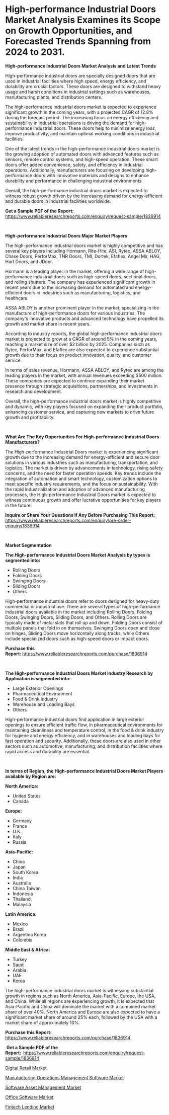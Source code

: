 <p><h1>High-performance Industrial Doors Market Analysis Examines its Scope on Growth Opportunities, and Forecasted Trends Spanning from 2024 to 2031.</h1></p><p><strong>High-performance Industrial Doors Market Analysis and Latest Trends</strong></p>
<p><p>High-performance industrial doors are specially designed doors that are used in industrial facilities where high speed, energy efficiency, and durability are crucial factors. These doors are designed to withstand heavy usage and harsh conditions in industrial settings such as warehouses, manufacturing plants, and distribution centers.</p><p>The high-performance industrial doors market is expected to experience significant growth in the coming years, with a projected CAGR of 12.8% during the forecast period. The increasing focus on energy efficiency and sustainability in industrial operations is driving the demand for high-performance industrial doors. These doors help to minimize energy loss, improve productivity, and maintain optimal working conditions in industrial facilities.</p><p>One of the latest trends in the high-performance industrial doors market is the growing adoption of automated doors with advanced features such as sensors, remote control systems, and high-speed operation. These smart doors offer added convenience, safety, and efficiency in industrial operations. Additionally, manufacturers are focusing on developing high-performance doors with innovative materials and designs to enhance durability and performance in challenging industrial environments.</p><p>Overall, the high-performance industrial doors market is expected to witness robust growth driven by the increasing demand for energy-efficient and durable doors in industrial facilities worldwide.</p></p>
<p><strong>Get a Sample PDF of the Report:&nbsp;</strong> <a href="https://www.reliableresearchreports.com/enquiry/request-sample/1836914">https://www.reliableresearchreports.com/enquiry/request-sample/1836914</a></p>
<p>&nbsp;</p>
<p><strong>High-performance Industrial Doors Major Market Players</strong></p>
<p><p>The high-performance industrial doors market is highly competitive and has several key players including Hormann, Rite-Hite, ASI, Rytec, ASSA ABLOY, Chase Doors, PerforMax, TNR Doors, TMI, Dortek, Efaflex, Angel Mir, HAG, Hart Doors, and JDoor.</p><p>Hormann is a leading player in the market, offering a wide range of high-performance industrial doors such as high-speed doors, sectional doors, and rolling shutters. The company has experienced significant growth in recent years due to the increasing demand for automated and energy-efficient doors in industries such as manufacturing, logistics, and healthcare.</p><p>ASSA ABLOY is another prominent player in the market, specializing in the manufacture of high-performance doors for various industries. The company's innovative products and advanced technology have propelled its growth and market share in recent years.</p><p>According to industry reports, the global high-performance industrial doors market is projected to grow at a CAGR of around 5% in the coming years, reaching a market size of over $2 billion by 2025. Companies such as Rytec, PerforMax, and Efaflex are also expected to experience substantial growth due to their focus on product innovation, quality, and customer service.</p><p>In terms of sales revenue, Hormann, ASSA ABLOY, and Rytec are among the leading players in the market, with annual revenues exceeding $500 million. These companies are expected to continue expanding their market presence through strategic acquisitions, partnerships, and investments in research and development.</p><p>Overall, the high-performance industrial doors market is highly competitive and dynamic, with key players focused on expanding their product portfolio, enhancing customer service, and capturing new markets to drive future growth and profitability.</p></p>
<p>&nbsp;</p>
<p><strong>What Are The Key Opportunities For High-performance Industrial Doors Manufacturers?</strong></p>
<p><p>The High-performance Industrial Doors market is experiencing significant growth due to the increasing demand for energy-efficient and secure door solutions in various industries such as manufacturing, transportation, and logistics. The market is driven by advancements in technology, rising safety concerns, and the need for faster operation speeds. Key trends include the integration of automation and smart technology, customization options to meet specific industry requirements, and the focus on sustainability. With the rapid industrialization and adoption of advanced manufacturing processes, the High-performance Industrial Doors market is expected to witness continuous growth and offer lucrative opportunities for key players in the future.</p></p>
<p><strong>Inquire or Share Your Questions If Any Before Purchasing This Report:</strong> <a href="https://www.reliableresearchreports.com/enquiry/pre-order-enquiry/1836914">https://www.reliableresearchreports.com/enquiry/pre-order-enquiry/1836914</a></p>
<p>&nbsp;</p>
<p><strong>Market Segmentation</strong></p>
<p><strong>The High-performance Industrial Doors Market Analysis by types is segmented into:</strong></p>
<p><ul><li>Rolling Doors</li><li>Folding Doors</li><li>Swinging Doors</li><li>Sliding Doors</li><li>Others</li></ul></p>
<p><p>High-performance industrial doors refer to doors designed for heavy-duty commercial or industrial use. There are several types of high-performance industrial doors available in the market including Rolling Doors, Folding Doors, Swinging Doors, Sliding Doors, and Others. Rolling Doors are typically made of metal slats that roll up and down, Folding Doors consist of multiple panels that fold in on themselves, Swinging Doors open and close on hinges, Sliding Doors move horizontally along tracks, while Others include specialized doors such as high-speed doors or impact doors.</p></p>
<p><strong>Purchase this Report:&nbsp;</strong><a href="https://www.reliableresearchreports.com/purchase/1836914">https://www.reliableresearchreports.com/purchase/1836914</a></p>
<p>&nbsp;</p>
<p><strong>The High-performance Industrial Doors Market Industry Research by Application is segmented into:</strong></p>
<p><ul><li>Large Exterior Openings</li><li>Pharmaceutical Environment</li><li>Food & Drink Industry</li><li>Warehouse and Loading Bays</li><li>Others</li></ul></p>
<p><p>High-performance industrial doors find application in large exterior openings to ensure efficient traffic flow, in pharmaceutical environments for maintaining cleanliness and temperature control, in the food & drink industry for hygiene and energy efficiency, and in warehouses and loading bays for fast operation and security. Additionally, these doors are also used in other sectors such as automotive, manufacturing, and distribution facilities where rapid access and durability are essential.</p></p>
<p>&nbsp;</p>
<p><strong>In terms of Region, the High-performance Industrial Doors Market Players available by Region are:</strong></p>
<p>
    <p> <strong> North America: </strong>
        <ul>
            <li>United States</li>
            <li>Canada</li>
        </ul>
        </p> 
    <p> <strong> Europe: </strong>
        <ul>
            <li>Germany</li>
            <li>France</li>
            <li>U.K.</li>
            <li>Italy</li>
            <li>Russia</li>
        </ul>
        </p> 
    <p> <strong> Asia-Pacific: </strong>
        <ul>
            <li>China</li>
            <li>Japan</li>
            <li>South Korea</li>
            <li>India</li>
            <li>Australia</li>
            <li>China Taiwan</li>
            <li>Indonesia</li>
            <li>Thailand</li>
            <li>Malaysia</li>
        </ul>
        </p> 
    <p> <strong> Latin America: </strong>
        <ul>
            <li>Mexico</li>
            <li>Brazil</li>
            <li>Argentina Korea</li>
            <li>Colombia</li>
        </ul>
        </p> 
    <p> <strong> Middle East & Africa: </strong>
        <ul>
            <li>Turkey</li>
            <li>Saudi</li>
            <li>Arabia</li>
            <li>UAE</li>
            <li>Korea</li>
        </ul>
    </p>
    </p>
<p><p>The high-performance industrial doors market is witnessing substantial growth in regions such as North America, Asia-Pacific, Europe, the USA, and China. While all regions are experiencing growth, it is expected that Asia-Pacific and China will dominate the market with a combined market share of over 40%. North America and Europe are also expected to have a significant market share of around 25% each, followed by the USA with a market share of approximately 10%.</p></p>
<p><strong>Purchase this Report: </strong><a href="https://www.reliableresearchreports.com/purchase/1836914">https://www.reliableresearchreports.com/purchase/1836914</a></p>
<p>&nbsp;<strong>Get a Sample PDF of the Report:&nbsp;&nbsp;</strong><a href="https://www.reliableresearchreports.com/enquiry/request-sample/1836914">https://www.reliableresearchreports.com/enquiry/request-sample/1836914</a></p>
<p><strong></strong></p>
<p><p><a href="https://medium.com/@wadefahey/digital-retail-market-size-cagr-trends-2024-2030-558c867e1709">Digital Retail Market</a></p><p><a href="https://medium.com/@wadefahey/manufacturing-operations-management-software-market-report-reveals-the-latest-trends-and-growth-f53c0a4ab1a6">Manufacturing Operations Management Software Market</a></p><p><a href="https://medium.com/@wadefahey/software-asset-management-market-exploring-market-share-market-trends-and-future-growth-a8d4cd057c6b">Software Asset Management Market</a></p><p><a href="https://medium.com/@wadefahey/office-software-market-size-cagr-trends-2024-2030-3705ad9efb39">Office Software Market</a></p><p><a href="https://medium.com/@wadefahey/fintech-lending-nbsp-market-focuses-on-market-share-size-and-projected-forecast-till-2031-e727ddced4ad">Fintech Lending Market</a></p></p>